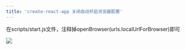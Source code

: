 ```yaml
---
title: 'create-react-app 关闭自动开启浏览器配置'
---   
```

在scripts/start.js文件，注释掉openBrowser(urls.localUrlForBrowser)即可

![](https://img-blog.csdnimg.cn/20210615160238621.png?x-oss-processimage/watermark,type_ZmFuZ3poZW5naGVpdGk,shadow_10,text_aHR0cHM6Ly9ibG9nLmNzZG4ubmV0L3h1dG9uZ2Jhbw,size_16,color_FFFFFF,t_70)